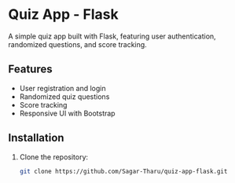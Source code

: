 # Quiz App - Flask

A simple quiz app built with Flask, featuring user authentication, randomized questions, and score tracking.

## Features
- User registration and login
- Randomized quiz questions
- Score tracking
- Responsive UI with Bootstrap

## Installation
1. Clone the repository:
   ```bash
   git clone https://github.com/Sagar-Tharu/quiz-app-flask.git
